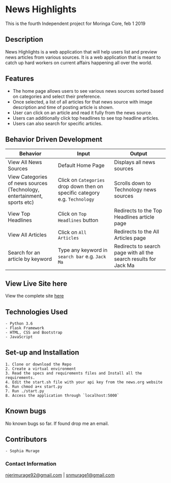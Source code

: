 # News Highlights
This is the fourth Independent project for Moringa Core, feb 1 2019

## Description

News Highlights is a web application that will help users list and preview news articles from various sources. It is a web application that is meant to catch up hard workers on current affairs happening all over the world.

## Features
- The home page allows users to see various news sources sorted based on categories and select their preference.
- Once selected, a list of all articles for that news source with image description and time of posting article is shown.
- User can click on an article and read it fully from the news source.
- Users can additionally click top headlines to see top headline articles.
- Users can also search for specific articles.

## Behavior Driven Development
| Behavior            | Input                         | Output                        |
| ------------------- | ----------------------------- | ----------------------------- |
| View All News Sources | Default Home Page | Displays all news sources |
| View Categories of news sources<br>(Technology, entertainment, sports etc)| Click on `Categories` drop down then on specific category e.g. `Technology` | Scrolls down to Technology news sources|
|View Top Headlines | Click on `Top Headlines` button | Redirects to the Top Headlines article page  |
| View All Articles | Click on  `All Articles`| Redirects to the All Articles page |
| Search for an article by keyword | Type any keyword in `search bar` e.g. `Jack Ma`| Redirects to search page with all the search results for Jack Ma|

## View Live Site here
View the complete site [here](https://newshighlight-sophia.herokuapp.com/)


## Technologies Used
    - Python 3.6
    - Flask Framework
    - HTML, CSS and Bootstrap
    - JavaScript


## Set-up and Installation
    1. Clone or download the Repo
    2. Create a virtual environment
    3. Read the specs and requirements files and Install all the requirements.
    4. Edit the start.sh file with your api key from the news.org website   
    6. Run chmod a+x start.py
    7. Run ./start.py
    8. Access the application through `localhost:5000`

## Known bugs
No known bugs so far. If found drop me an email.

## Contributors
    - Sophia Murage

### Contact Information
njerimurage92@gmail.com | snmurage1@gmail.com
